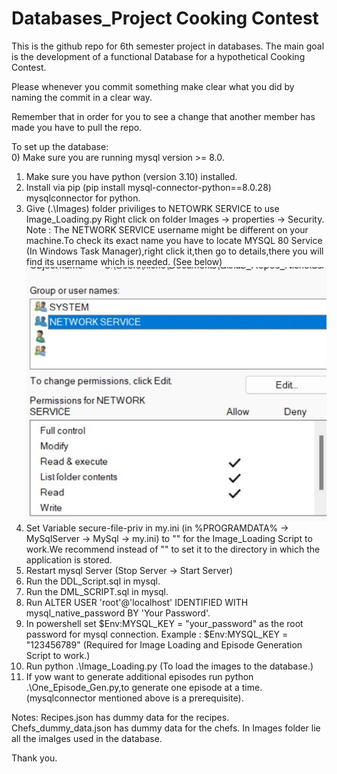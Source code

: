 # Databases_Project Cooking Contest

This is the github repo for 6th semester project in databases.
The main goal is the development of a functional Database for a
hypothetical Cooking Contest.

Please whenever you commit something make clear what you did by naming the commit in a clear way.

Remember that in order for you to see a change that another member has made you
have to pull the repo.

To set up the database: <br>
0) Make sure you are running mysql version >= 8.0.
1) Make sure you have python (version 3.10) installed.
2) Install via pip (pip install mysql-connector-python==8.0.28) mysqlconnector for python.
3) Give (.\Images) folder priviliges to NETOWRK SERVICE to use Image_Loading.py
Right click on folder Images -> properties -> Security.
Note : The NETWORK SERVICE username might be different on your machine.To check its exact name you
have to locate MYSQL 80 Service (In Windows Task Manager),right click it,then go to details,there you will find its username which is needed.
(See below) <br>
![Add network service to folder Security menu in Windows.](NETWORKSERVICE.jpg)
4) Set Variable secure-file-priv in my.ini (in %PROGRAMDATA% -> MySqlServer -> MySql<Version> -> my.ini) to "" for the Image_Loading Script to work.We recommend instead of "" to set it to the directory in which the application is stored.
5) Restart mysql Server (Stop Server -> Start Server)
6) Run the DDL_Script.sql in mysql.
7) Run the DML_SCRIPT.sql in mysql.
8) Run ALTER USER 'root'@'localhost' IDENTIFIED WITH mysql_native_password BY 'Your Password'.
9) In powershell set $Env:MYSQL_KEY = "your_password" as the root password for mysql connection.
   Example : $Env:MYSQL_KEY = "123456789" (Required for Image Loading and Episode Generation Script to work.)
11) Run python .\Image_Loading.py (To load the images to the database.)
12) If yow want to generate additional episodes run python .\One_Episode_Gen.py,to generate one episode at a time. (mysqlconnector mentioned above is a prerequisite).


Notes:
Recipes.json has dummy data for the recipes.
Chefs_dummy_data.json has dummy data for the chefs.
In Images folder lie all the imaIges used in the database.

Thank you.
